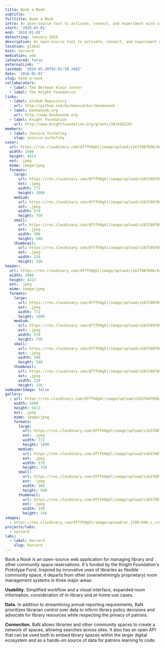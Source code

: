 ```yaml
---
title: Book a Nook
subtitle: ''
fulltitle: Book a Nook
intro: An open-source tool to activate, connect, and experiment with community spaces.
start: '2016-01-01'
end: '2016-01-01'
datestring: January 2016
description: An open-source tool to activate, connect, and experiment with community spaces.
location: global
host: harvard
mediation: web
isFeatured: false
externalLink: ''
lastmod: '2024-05-20T02:01:50.349Z'
date: '2016-01-01'
slug: book-a-nook
collaborators:
  - label: The Berkman Klein Center
  - label: The Knight Foundation
links:
  - label: GitHub Repository
    url: http://github.com/berkmancenter/bookanook
  - label: bookanook.org
    url: http://www.bookanook.org
  - label: Knight Foundation
    url: http://www.knightfoundation.org/grants/201450220/
members:
  - label: Jessica Yurkofsky
    slug: jessica-yurkofsky
cover:
  url: https://res.cloudinary.com/dfffh0gkl/image/upload/v1637807696/bookanook_09f9e8c48b.jpg
  width: 3408
  height: 4413
  ext: .jpeg
  mime: image/jpeg
  formats:
    large:
      url: https://res.cloudinary.com/dfffh0gkl/image/upload/v1637807697/large_bookanook_09f9e8c48b.jpg
      ext: .jpeg
      width: 772
      height: 1000
    medium:
      url: https://res.cloudinary.com/dfffh0gkl/image/upload/v1637807697/medium_bookanook_09f9e8c48b.jpg
      ext: .jpeg
      width: 579
      height: 750
    small:
      url: https://res.cloudinary.com/dfffh0gkl/image/upload/v1637807698/small_bookanook_09f9e8c48b.jpg
      ext: .jpeg
      width: 386
      height: 500
    thumbnail:
      url: https://res.cloudinary.com/dfffh0gkl/image/upload/v1637807696/thumbnail_bookanook_09f9e8c48b.jpg
      ext: .jpeg
      width: 120
      height: 156
header:
  url: https://res.cloudinary.com/dfffh0gkl/image/upload/v1637807696/bookanook_09f9e8c48b.jpg
  width: 3408
  height: 4413
  ext: .jpeg
  mime: image/jpeg
  formats:
    large:
      url: https://res.cloudinary.com/dfffh0gkl/image/upload/v1637807697/large_bookanook_09f9e8c48b.jpg
      ext: .jpeg
      width: 772
      height: 1000
    medium:
      url: https://res.cloudinary.com/dfffh0gkl/image/upload/v1637807697/medium_bookanook_09f9e8c48b.jpg
      ext: .jpeg
      width: 579
      height: 750
    small:
      url: https://res.cloudinary.com/dfffh0gkl/image/upload/v1637807698/small_bookanook_09f9e8c48b.jpg
      ext: .jpeg
      width: 386
      height: 500
    thumbnail:
      url: https://res.cloudinary.com/dfffh0gkl/image/upload/v1637807696/thumbnail_bookanook_09f9e8c48b.jpg
      ext: .jpeg
      width: 120
      height: 156
noHeaderImage: false
gallery:
  - url: https://res.cloudinary.com/dfffh0gkl/image/upload/v1637807696/bookanook_09f9e8c48b.jpg
    width: 3408
    height: 4413
    ext: .jpeg
    mime: image/jpeg
    formats:
      large:
        url: https://res.cloudinary.com/dfffh0gkl/image/upload/v1637807697/large_bookanook_09f9e8c48b.jpg
        ext: .jpeg
        width: 772
        height: 1000
      medium:
        url: https://res.cloudinary.com/dfffh0gkl/image/upload/v1637807697/medium_bookanook_09f9e8c48b.jpg
        ext: .jpeg
        width: 579
        height: 750
      small:
        url: https://res.cloudinary.com/dfffh0gkl/image/upload/v1637807698/small_bookanook_09f9e8c48b.jpg
        ext: .jpeg
        width: 386
        height: 500
      thumbnail:
        url: https://res.cloudinary.com/dfffh0gkl/image/upload/v1637807696/thumbnail_bookanook_09f9e8c48b.jpg
        ext: .jpeg
        width: 120
        height: 156
images:
  - https://res.cloudinary.com/dfffh0gkl/image/upload/ar_1200:600,c_crop/c_limit,h_1200,w_600/v1637807696/bookanook_09f9e8c48b.jpg
projects/labs:
  - harvard
labs:
  - label: Harvard
    slug: harvard
---
```

Book a Nook is an open-source web application for managing library and other community space reservations. It's funded by the Knight Foundation's Prototype Fund. Inspired by innovative uses of libraries as flexible community space, it departs from other (overwhelmingly proprietary) room management systems in three major areas:

**Usability.** Simplified workflow and a visual interface, expanded room information, consideration of in-library and at-home use cases.

**Data.** In addition to streamlining annual reporting requirements, BaN prioritizes librarian control over data to inform library policy decisions and advocate for library resources while respecting the privacy of patrons.

**Connection.** BaN allows libraries and other community spaces to create a network of spaces, allowing searches across sites. It also has an open API that can be used both to embed library spaces within the larger digital ecosystem and as a hands-on source of data for patrons learning to code.